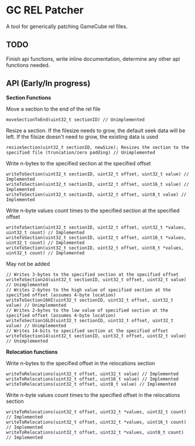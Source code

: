 # GC REL Patcher
A tool for generically patching GameCube rel files.

## TODO

Finish api functions, write inline documentation, determine any other api functions needed.

## API (Early/In progress)

**Section Functions**

Move a section to the end of the rel file

    moveSectionToEnd(uint32_t sectionID) // Unimplemented

Resize a section. If the filesize needs to grow, the default seek data will be left. If the filsize doesn't need to grow, the existing data is used

    resizeSection(uint32_t sectionID, newSize); Resizes the section to the specified file (truncation/zero padding) // Unimplemented
    
Write n-bytes to the specified section at the specified offset
    
    writeToSection(uint32_t sectionID, uint32_t offset, uint32_t value) // Implemented
    writeToSection(uint32_t sectionID, uint32_t offset, uint16_t value) // Implemented
    writeToSection(uint32_t sectionID, uint32_t offset, uint8_t value) // Implemented

Write n-byte values count times to the specified section at the specified offset
    
    writeToSection(uint32_t sectionID, uint32_t offset, uint32_t *values, uint32_t count) // Implemented
    writeToSection(uint32_t sectionID, uint32_t offset, uint16_t *values, uint32_t count) // Implemented
    writeToSection(uint32_t sectionID, uint32_t offset, uint8_t *values, uint32_t count) // Implemented

May not be added

    // Writes 3-bytes to the specified section at the specified offset
    writeToSection24(uint32_t sectionID, uint32_t offset, uint32_t value) // Unimplemented
    // Writes 2-bytes to the high value of specified section at the specified offset (assumes 4-byte location)
    writeToSection16HI(uint32_t sectionID, uint32_t offset, uint32_t value) // Unimplemented
    // Writes 2-bytes to the low value of specified section at the specified offset (assumes 4-byte location)
    writeToSection16LO(uint32_t sectionID, uint32_t offset, uint32_t value) // Unimplemented
    // Writes 14-bits to specified section at the specified offset
    writeToSection14(uint32_t sectionID, uint32_t offset, uint32_t value) // Unimplemented


**Relocation functions**

Write n-bytes to the specified offset in the relocations section

    writeToRelocations(uint32_t offset, uint32_t value) // Implemented
    writeToRelocations(uint32_t offset, uint16_t value) // Implemented
    writeToRelocations(uint32_t offset, uint8_t value) // Implemented

Write n-byte values count times to the specified offset in the relocations section

    writeToRelocations(uint32_t offset, uint32_t *values, uint32_t count) // Implemented
    writeToRelocations(uint32_t offset, uint32_t *values, uint16_t count) // Implemented
    writeToRelocations(uint32_t offset, uint32_t *values, uint8_t count) // Implemented